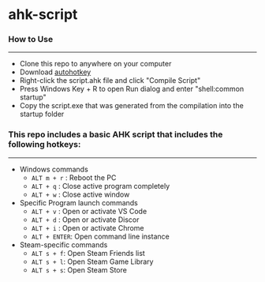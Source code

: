 # ahk-script

### How to Use 
---
- Clone this repo to anywhere on your computer
- Download [autohotkey](https://autohotkey.com/download/)
- Right-click the script.ahk file and click "Compile Script"
- Press Windows Key + R to open Run dialog and enter "shell:common startup"
- Copy the script.exe that was generated from the compilation into the startup folder

### This repo includes a basic AHK script that includes the following hotkeys:
---

- Windows commands
    - ```ALT m + r``` : Reboot the PC
    - ```ALT + q``` : Close active program completely
    - ```ALT + w``` : Close active window
- Specific Program launch commands
    - ```ALT + v``` : Open or activate VS Code
    - ```ALT + d``` : Open or activate Discor
    - ```ALT + i``` : Open or activate Chrome
    - ```ALT + ENTER```: Open command line instance
- Steam-specific commands
    - ```ALT s + f```: Open Steam Friends list
    - ```ALT s + l```: Open Steam Game Library
    - ```ALT s + s```: Open Steam Store